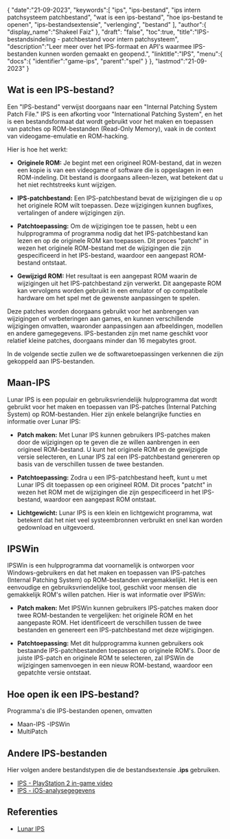 {
"date":"21-09-2023",
   "keywords":[
"ips",
"ips-bestand",
"ips intern patchsysteem patchbestand",
"wat is een ips-bestand",
"hoe ips-bestand te openen",
"ips-bestandsextensie",
"verlenging",
"bestand"
],
   "author":{
"display_name":"Shakeel Faiz"
},
"draft": "false",
"toc":true,
"title":"IPS-bestandsindeling - patchbestand voor intern patchsysteem",
   "description":"Leer meer over het IPS-formaat en API's waarmee IPS-bestanden kunnen worden gemaakt en geopend.",
"linktitle":"IPS",
   "menu":{
      "docs":{
         "identifier":"game-ips",
"parent":"spel"
}
},
"lastmod":"21-09-2023"
}

## Wat is een IPS-bestand?

Een "IPS-bestand" verwijst doorgaans naar een "Internal Patching System Patch File." IPS is een afkorting voor "International Patching System", en het is een bestandsformaat dat wordt gebruikt voor het maken en toepassen van patches op ROM-bestanden (Read-Only Memory), vaak in de context van videogame-emulatie en ROM-hacking.

Hier is hoe het werkt:

- **Originele ROM:** Je begint met een origineel ROM-bestand, dat in wezen een kopie is van een videogame of software die is opgeslagen in een ROM-indeling. Dit bestand is doorgaans alleen-lezen, wat betekent dat u het niet rechtstreeks kunt wijzigen.

- **IPS-patchbestand:** Een IPS-patchbestand bevat de wijzigingen die u op het originele ROM wilt toepassen. Deze wijzigingen kunnen bugfixes, vertalingen of andere wijzigingen zijn.

- **Patchtoepassing:** Om de wijzigingen toe te passen, hebt u een hulpprogramma of programma nodig dat het IPS-patchbestand kan lezen en op de originele ROM kan toepassen. Dit proces "patcht" in wezen het originele ROM-bestand met de wijzigingen die zijn gespecificeerd in het IPS-bestand, waardoor een aangepast ROM-bestand ontstaat.

- **Gewijzigd ROM:** Het resultaat is een aangepast ROM waarin de wijzigingen uit het IPS-patchbestand zijn verwerkt. Dit aangepaste ROM kan vervolgens worden gebruikt in een emulator of op compatibele hardware om het spel met de gewenste aanpassingen te spelen.

Deze patches worden doorgaans gebruikt voor het aanbrengen van wijzigingen of verbeteringen aan games, en kunnen verschillende wijzigingen omvatten, waaronder aanpassingen aan afbeeldingen, modellen en andere gamegegevens. IPS-bestanden zijn met name geschikt voor relatief kleine patches, doorgaans minder dan 16 megabytes groot.

In de volgende sectie zullen we de softwaretoepassingen verkennen die zijn gekoppeld aan IPS-bestanden.

## Maan-IPS

Lunar IPS is een populair en gebruiksvriendelijk hulpprogramma dat wordt gebruikt voor het maken en toepassen van IPS-patches (Internal Patching System) op ROM-bestanden. Hier zijn enkele belangrijke functies en informatie over Lunar IPS:

- **Patch maken:** Met Lunar IPS kunnen gebruikers IPS-patches maken door de wijzigingen op te geven die ze willen aanbrengen in een origineel ROM-bestand. U kunt het originele ROM en de gewijzigde versie selecteren, en Lunar IPS zal een IPS-patchbestand genereren op basis van de verschillen tussen de twee bestanden.

- **Patchtoepassing:** Zodra u een IPS-patchbestand heeft, kunt u met Lunar IPS dit toepassen op een origineel ROM. Dit proces "patcht" in wezen het ROM met de wijzigingen die zijn gespecificeerd in het IPS-bestand, waardoor een aangepast ROM ontstaat.

- **Lichtgewicht:** Lunar IPS is een klein en lichtgewicht programma, wat betekent dat het niet veel systeembronnen verbruikt en snel kan worden gedownload en uitgevoerd.

## IPSWin

IPSWin is een hulpprogramma dat voornamelijk is ontworpen voor Windows-gebruikers en dat het maken en toepassen van IPS-patches (Internal Patching System) op ROM-bestanden vergemakkelijkt. Het is een eenvoudige en gebruiksvriendelijke tool, geschikt voor mensen die gemakkelijk ROM's willen patchen. Hier is wat informatie over IPSWin:

- **Patch maken:** Met IPSWin kunnen gebruikers IPS-patches maken door twee ROM-bestanden te vergelijken: het originele ROM en het aangepaste ROM. Het identificeert de verschillen tussen de twee bestanden en genereert een IPS-patchbestand met deze wijzigingen.

- **Patchtoepassing:** Met dit hulpprogramma kunnen gebruikers ook bestaande IPS-patchbestanden toepassen op originele ROM's. Door de juiste IPS-patch en originele ROM te selecteren, zal IPSWin de wijzigingen samenvoegen in een nieuw ROM-bestand, waardoor een gepatchte versie ontstaat.

## Hoe open ik een IPS-bestand?

Programma's die IPS-bestanden openen, omvatten

- Maan-IPS
-IPSWin
- MultiPatch

## Andere IPS-bestanden

Hier volgen andere bestandstypen die de bestandsextensie **.ips** gebruiken.

- [IPS - PlayStation 2 in-game video](/nl/game/ips-ps2/)
- [IPS - iOS-analysegegevens](/nl/misc/ips/)

## Referenties
* [Lunar IPS](https://www.romhacking.net/utilities/240/)
